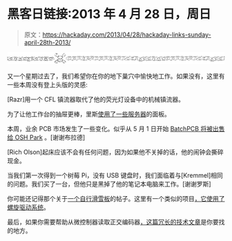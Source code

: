 # 黑客日链接:2013 年 4 月 28 日，周日

> 原文：<https://hackaday.com/2013/04/28/hackaday-links-sunday-april-28th-2013/>

![hackaday-links-chain](img/da184e9bde007f88b719f5aafc440574.png)

又一个星期过去了，我们希望你在你的地下巢穴中愉快地工作。如果没有，这里有一些本周没有登上头版的灵感:

[Razr]用一个 CFL 镇流器取代了他的荧光灯设备中的机械镇流器。

为了让他工作台的抽屉更棒，里斯[使用了一些服务器](http://blog.rhysgoodwin.com/home-diy/workshop-and-workbench-update/)的面板。

本周，业余 PCB 市场发生了一些变化。似乎从 5 月 1 日开始 [BatchPCB 将被出售给 OSH Park](https://www.batchpcb.com/the_sale) 。[谢谢布拉德]

[Rich Olson]起床应该不会有任何问题，因为如果他不关掉的话，他的闹钟会撕碎现金。

当我们第一次得到一个树莓 Pi，没有 USB 键盘时，我们面临着与[Kremmel]相同的问题。我们买了一台，但他只是黑掉了他的笔记本电脑来工作。[谢谢罗斯]

你可能还记得那个关于[一个自行滑雪板](http://hackaday.com/2013/04/11/snowboard-propulsion-system-motors-you-through-the-flats/)的帖子。这里有一个类似的项目[，它使用了螺旋驱动系统](https://www.youtube.com/watch?&v=wl7_CerNYuo)。

最后，如果你需要帮助从微控制器读取正交编码器[，这篇冗长的技术文章](http://makeatronics.blogspot.com/2013/02/efficiently-reading-quadrature-with.html)是你要找的地方。